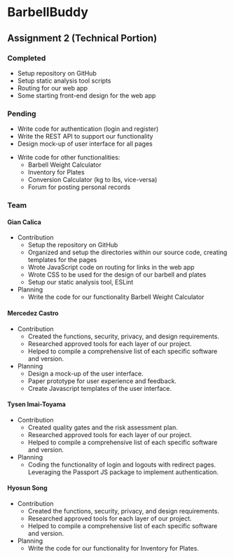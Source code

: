 # BarbellBuddy
## Assignment 2 (Technical Portion)
### Completed
- Setup repository on GitHub 
- Setup static analysis tool scripts
- Routing for our web app
- Some starting front-end design for the web app

### Pending
- Write code for authentication (login and register)
- Write the REST API to support our functionality
- Design mock-up of user interface for all pages
* Write code for other functionalities:
  * Barbell Weight Calculator
  * Inventory for Plates
  * Conversion Calculator (kg to lbs, vice-versa)
  * Forum for posting personal records

### Team
#### Gian Calica
 * Contribution
   * Setup the repository on GitHub
   * Organized and setup the directories within our source code, creating templates for the pages
   * Wrote JavaScript code on routing for links in the web app
   * Wrote CSS to be used for the design of our barbell and plates
   * Setup our static analysis tool, ESLint
 * Planning
   * Write the code for our functionality Barbell Weight Calculator

#### Mercedez Castro
 * Contribution
   * Created the functions, security, privacy, and design requirements.
   * Researched approved tools for each layer of our project.
   * Helped to compile a comprehensive list of each specific software and version.
 * Planning
   * Design a mock-up of the user interface.
   * Paper prototype for user experience and feedback.
   * Create Javascript templates of the user interface.

#### Tysen Imai-Toyama
 * Contribution
   * Created quality gates and the risk assessment plan.
   * Researched approved tools for each layer of our project.
   * Helped to compile a comprehensive list of each specific software and version.
 * Planning
   * Coding the functionality of login and logouts with redirect pages. Leveraging the Passport JS package to implement authentication.

#### Hyosun Song
 * Contribution
   * Created the functions, security, privacy, and design requirements.
   * Researched approved tools for each layer of our project.
   * Helped to compile a comprehensive list of each specific software and version.
 * Planning
   * Write the code for our functionality for Inventory for Plates.
